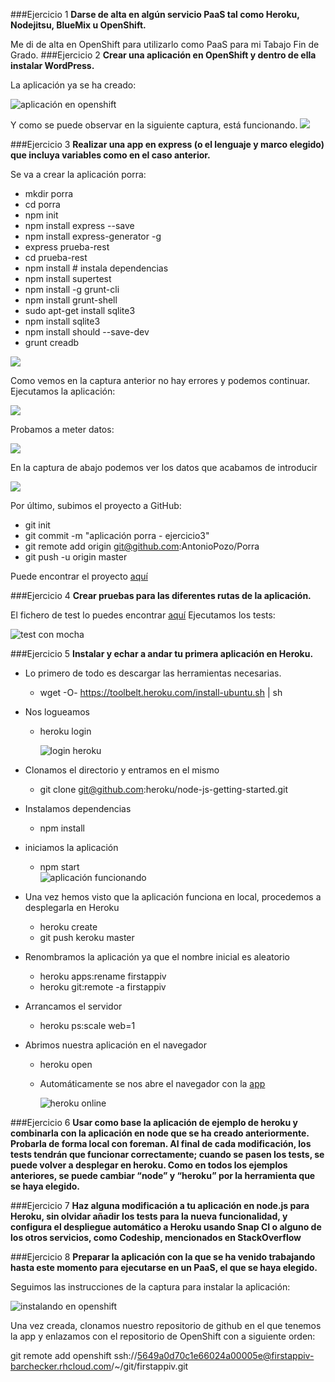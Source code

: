 ###Ejercicio 1
**Darse de alta en algún servicio PaaS tal como Heroku, Nodejitsu, BlueMix u OpenShift.**

Me di de alta en OpenShift para utilizarlo como PaaS para mi Tabajo Fin de Grado.
###Ejercicio 2
**Crear una aplicación en OpenShift y dentro de ella instalar WordPress.**

La aplicación ya se ha creado:

![aplicación en openshift](http://s2.subirimagenes.com/imagen/previo/thump_9488277openorderwordpress.png)

Y como se puede observar en la siguiente captura, está funcionando.
![](http://s2.subirimagenes.com/imagen/previo/thump_9488278wordpress.png)

###Ejercicio 3
**Realizar una app en express (o el lenguaje y marco elegido) que incluya variables como en el caso anterior.**

Se va a crear la aplicación porra:

- mkdir porra
- cd porra
- npm init
- npm install express --save
- npm install express-generator -g
- express prueba-rest
- cd prueba-rest
- npm install # instala dependencias
- npm install supertest
- npm install -g grunt-cli
- npm install grunt-shell
- sudo apt-get install sqlite3
- npm install sqlite3
- npm install should --save-dev
- grunt creadb

![](http://s2.subirimagenes.com/imagen/previo/thump_9488283creadb.png)

Como vemos en la captura anterior no hay errores y podemos continuar. Ejecutamos la aplicación:

![](http://s2.subirimagenes.com/imagen/previo/thump_9489022probandoapp.png)

Probamos a meter datos:

![](http://s2.subirimagenes.com/imagen/previo/thump_9489043metiendodatos.png)

En la captura de abajo podemos ver los datos que acabamos de introducir

![](http://s2.subirimagenes.com/imagen/previo/thump_9489045probandoinsercion.png)

Por último, subimos el proyecto a GitHub:

- git init
- git commit -m "aplicación porra - ejercicio3"
- git remote add origin git@github.com:AntonioPozo/Porra- git push -u origin master
Puede encontrar el proyecto [aquí](https://github.com/AntonioPozo/Porra)
###Ejercicio 4
**Crear pruebas para las diferentes rutas de la aplicación.**

El fichero de test lo puedes encontrar [aquí](https://github.com/AntonioPozo/Porra/blob/master/test/test.js)
Ejecutamos los tests:

![test con mocha](http://s2.subirimagenes.com/imagen/previo/thump_9489620testporra.png)


###Ejercicio 5
**Instalar y echar a andar tu primera aplicación en Heroku.**

- Lo primero de todo es descargar las herramientas necesarias. 
	- wget -O- https://toolbelt.heroku.com/install-ubuntu.sh | sh 
- Nos logueamos
	- heroku login
	
		![login heroku](http://s2.subirimagenes.com/imagen/previo/thump_9489622loginheroku.png)

- Clonamos el directorio y entramos en el mismo
	- git clone git@github.com:heroku/node-js-getting-started.git
- Instalamos dependencias
	- npm install
- iniciamos la aplicación
	- npm start   
	![aplicación funcionando](http://s2.subirimagenes.com/imagen/previo/thump_9489624heroku.png)

- Una vez hemos visto que la aplicación funciona en local, procedemos a desplegarla en Heroku
	- heroku create
	- git push keroku master
- Renombramos la aplicación ya que el nombre inicial es aleatorio
	- heroku apps:rename firstappiv
	- heroku git:remote -a firstappiv
- Arrancamos el servidor
	- heroku ps:scale web=1
- Abrimos nuestra aplicación en el navegador
	- heroku open
	- Automáticamente se nos abre el navegador con la [app](https://firstappiv.herokuapp.com/)
	
		![heroku online](http://s2.subirimagenes.com/imagen/previo/thump_9489627herokuonline.png)

	
###Ejercicio 6
**Usar como base la aplicación de ejemplo de heroku y combinarla con la aplicación en node que se ha creado anteriormente. Probarla de forma local con foreman. Al final de cada modificación, los tests tendrán que funcionar correctamente; cuando se pasen los tests, se puede volver a desplegar en heroku.
Como en todos los ejemplos anteriores, se puede cambiar “node” y “heroku” por la herramienta que se haya elegido.**

###Ejercicio 7
**Haz alguna modificación a tu aplicación en node.js para Heroku, sin olvidar añadir los tests para la nueva funcionalidad, y configura el despliegue automático a Heroku usando Snap CI o alguno de los otros servicios, como Codeship, mencionados en StackOverflow**


###Ejercicio 8
**Preparar la aplicación con la que se ha venido trabajando hasta este momento para ejecutarse en un PaaS, el que se haya elegido.**

Seguimos las instrucciones de la captura para instalar la aplicación:

![instalando en openshift](https://www.dropbox.com/s/8hy5m50qkwu1sgd/appopenshift.png?dl=0)

Una vez creada, clonamos nuestro repositorio de github en el que tenemos la app y enlazamos con el repositorio de OpenShift con a siguiente orden:

git remote add openshift ssh://5649a0d70c1e66024a00005e@firstappiv-barchecker.rhcloud.com/~/git/firstappiv.git


